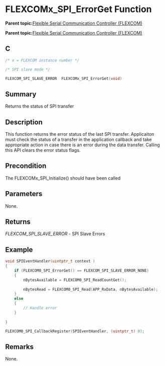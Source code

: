 # FLEXCOMx\_SPI\_ErrorGet Function

**Parent topic:**[Flexible Serial Communication Controller \(FLEXCOM\)](GUID-137968B9-4089-44C6-9B5A-2F30929F6852.md)

**Parent topic:**[Flexible Serial Communication Controller \(FLEXCOM\)](GUID-1F0CC449-4122-4C77-A199-A7874C524FDD.md)

## C

```c
/* x = FLEXCOM instance number */

/* SPI slave mode */

FLEXCOM_SPI_SLAVE_ERROR  FLEXCOMx_SPI_ErrorGet(void)
```

## Summary

Returns the status of SPI transfer

## Description

This function returns the error status of the last SPI transfer. Applicaiton must check the status of a transfer in the application callback and take appropriate action in case there is an error during the data transfer. Calling this API clears the error status flags.

## Precondition

The FLEXCOMx\_SPI\_Initialize\(\) should have been called

## Parameters

None.

## Returns

*FLEXCOM\_SPI\_SLAVE\_ERROR* - SPI Slave Errors

## Example

```c
void SPIEventHandler(uintptr_t context )
{
    if (FLEXCOM0_SPI_ErrorGet() == FLEXCOM_SPI_SLAVE_ERROR_NONE)
    {
        nBytesAvailable = FLEXCOM0_SPI_ReadCountGet();
        
        nBytesRead = FLEXCOM0_SPI_Read(APP_RxData, nBytesAvailable);
    }
    else
    {
        // Handle error
    }
    
}

FLEXCOM0_SPI_CallbackRegister(SPIEventHandler, (uintptr_t) 0);
```

## Remarks

None.

